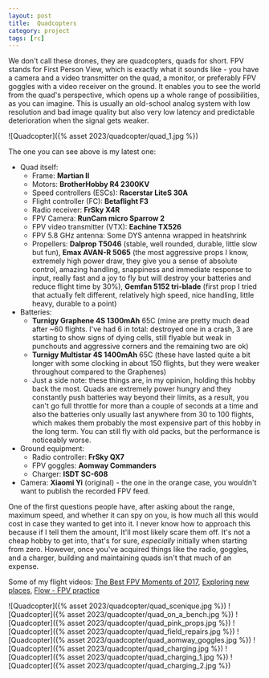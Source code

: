```yaml
---
layout: post
title:  Quadcopters
category: project
tags: [rc]
---
```


We don't call these drones, they are quadcopters, quads for short. FPV stands for First Person View, which is exactly what it sounds like - you have a camera and a video transmitter on the quad, a monitor, or preferably FPV goggles with a video receiver on the ground. It enables you to see the world from the quad's perspective, which opens up a whole range of possibilities, as you can imagine. This is usually an old-school analog system with low resolution and bad image quality but also very low latency and predictable deterioration when the signal gets weaker.

![Quadcopter]({% asset 2023/quadcopter/quad_1.jpg %})

The one you can see above is my latest one:
 * Quad itself:
    + Frame: **Martian II**
    + Motors: **BrotherHobby R4 2300KV**
    + Speed controllers (ESCs): **Racerstar LiteS 30A**
    + Flight controller (FC): **Betaflight F3**
    + Radio receiver: **FrSky X4R**
    + FPV Camera: **RunCam micro Sparrow 2**
    + FPV video transmitter (VTX): **Eachine TX526**
    + FPV 5.8 GHz antenna: Some DYS antenna wrapped in heatshrink
    + Propellers: **Dalprop T5046** (stable, well rounded, durable, little slow but fun), **Emax AVAN-R 5065** (the most aggressive props I know, extremely high power draw, they give you a sense of absolute control, amazing handling, snappiness and immediate response to input, really fast and a joy to fly but will destroy your batteries and reduce flight time by 30%), **Gemfan 5152 tri-blade** (first prop I tried that actually felt different, relatively high speed, nice handling, little heavy, durable to a point)
* Batteries:
    + **Turnigy Graphene 4S 1300mAh** 65C (mine are pretty much dead after ~60 flights. I've had 6 in total: destroyed one in a crash, 3 are starting to show signs of dying cells, still flyable but weak in punchouts and aggressive corners and the remaining two are ok)
    + **Turnigy Multistar 4S 1400mAh** 65C (these have lasted quite a bit longer with some clocking in about 150 flights, but they were weaker throughout compared to the Graphenes)
    + Just a side note: these things are, in my opinion, holding this hobby back the most. Quads are extremely power hungry and they constantly push batteries way beyond their limits, as a result, you can't go full throttle for more than a couple of seconds at a time and also the batteries only usually last anywhere from 30 to 100 flights, which makes them probably the most expensive part of this hobby in the long term. You can still fly with old packs, but the performance is noticeably worse.
* Ground equipment:
    + Radio controller: **FrSky QX7**
    + FPV goggles: **Aomway Commanders**
    + Charger: **ISDT SC-608**
* Camera: **Xiaomi Yi** (original) - the one in the orange case, you wouldn't want to publish the recorded FPV feed.

One of the first questions people have, after asking about the range, maximum speed, and whether it can spy on you, is how much all this would cost in case they wanted to get into it. I never know how to approach this because if I tell them the amount, It'll most likely scare them off. It's not a cheap hobby to get into, that's for sure, *especially* initially when starting from zero. However, once you've acquired things like the radio, goggles, and a charger, building and maintaining quads isn't that much of an expense.

Some of my flight videos: [The Best FPV Moments of 2017](https://www.youtube.com/watch?v=7sWXnBD_3wk), [Exploring new places](https://www.youtube.com/watch?v=lZ6qBc3ujX4), [Flow - FPV practice](https://www.youtube.com/watch?v=idLPhe0tJ7k)

![Quadcopter]({% asset 2023/quadcopter/quad_scenique.jpg %})
![Quadcopter]({% asset 2023/quadcopter/quad_on_a_bench.jpg %})
![Quadcopter]({% asset 2023/quadcopter/quad_pink_props.jpg %})
![Quadcopter]({% asset 2023/quadcopter/quad_field_repairs.jpg %})
![Quadcopter]({% asset 2023/quadcopter/quad_aomway_goggles.jpg %})
![Quadcopter]({% asset 2023/quadcopter/quad_charging.jpg %})
![Quadcopter]({% asset 2023/quadcopter/quad_charging_1.jpg %})
![Quadcopter]({% asset 2023/quadcopter/quad_charging_2.jpg %})

